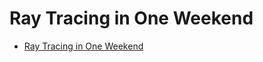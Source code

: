 # Ray Tracing in One Weekend

- [Ray Tracing in One Weekend](https://raytracing.github.io/books/RayTracingInOneWeekend.html)

